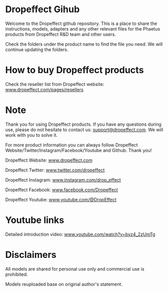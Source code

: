 # Dropeffect Gihub
Welcome to the Dropeffect github repository. This is a place to share the instructions, models, adapters and any other relevant files for the Phaetus products from Dropeffect R&D team and other users. 

Check the folders under the product name to find the file you need. We will continue updating the folders.

# How to buy Dropeffect products
Check the reseller list from Dropeffect website: www.dropeffect.com/pages/resellers

# Note
Thank you for using Dropeffect products. If you have any questions during use, please do not hesitate to contact us: support@dropeffect.com. We will work with you to solve it. 

For more product information you can always follow Dropeffect Website/Twitter/Instagram/Facebook/Youtube and Github. Thank you!

Dropeffect Website: www.dropeffect.com

Dropeffect Twitter: www.twitter.com/dropeffect

Dropeffect Instagram: www.instagram.com/drop_effect

Dropeffect Facebook: www.facebook.com/Dropeffect

Dropeffect Youtube: www.youtube.com/@DropEffect

# Youtube links
Detailed introduction video: www.youtube.com/watch?v=byz4_2zUmTg

# Disclaimers
All models are shared for personal use only and commercial use is prohibited.

Models reuploaded base on original author's statement.
